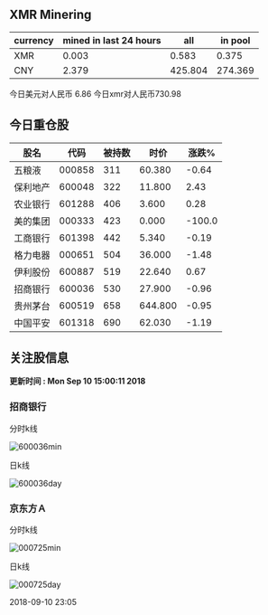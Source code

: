 ## XMR Minering

|currency|mined in last 24 hours|all|in pool|
|---|---|---|---|
|XMR|0.003|0.583|0.375|
|CNY|2.379|425.804|274.369|

今日美元对人民币 6.86	今日xmr对人民币730.98


## 今日重仓股 

|股名|代码|被持数|时价|涨跌%|
|---|---|---|---|---|
|五粮液|000858|311|60.380|-0.64|
|保利地产|600048|322|11.800|2.43|
|农业银行|601288|406|3.600|0.28|
|美的集团|000333|423|0.000|-100.0|
|工商银行|601398|442|5.340|-0.19|
|格力电器|000651|504|36.000|-1.48|
|伊利股份|600887|519|22.640|0.67|
|招商银行|600036|530|27.900|-0.96|
|贵州茅台|600519|658|644.800|-0.95|
|中国平安|601318|690|62.030|-1.19|

## 关注股信息
**更新时间 : Mon Sep 10 15:00:11 2018**
### 招商银行 
分时k线

![600036min](http://image.sinajs.cn/newchart/min/n/sh600036.gif)

日k线

![600036day](http://image.sinajs.cn/newchart/daily/n/sh600036.gif)

### 京东方Ａ 
分时k线

![000725min](http://image.sinajs.cn/newchart/min/n/sz000725.gif)

日k线

![000725day](http://image.sinajs.cn/newchart/daily/n/sz000725.gif)

2018-09-10 23:05